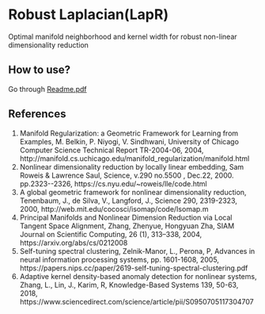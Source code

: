 # Robust Laplacian(LapR)
Optimal manifold neighborhood and kernel width for robust non-linear dimensionality reduction

## How to use?
Go through <a href="https://github.com/gitr00ki3/LapR/blob/master/0README.pdf">Readme.pdf</a>

## References
<ol>
	<li>Manifold Regularization: a Geometric Framework for Learning from Examples, M. Belkin, P. Niyogi, V. Sindhwani, University of Chicago Computer Science Technical Report TR-2004-06, 2004, http://manifold.cs.uchicago.edu/manifold_regularization/manifold.html</li>
	<li>Nonlinear dimensionality reduction by locally linear embedding, Sam Roweis & Lawrence Saul, Science, v.290 no.5500 , Dec.22, 2000. pp.2323--2326, https://cs.nyu.edu/~roweis/lle/code.html</li>
	<li>A global geometric framework for nonlinear dimensionality reduction, Tenenbaum, J., de Silva, V., Langford, J., Science 290, 2319-2323, 2000, http://web.mit.edu/cocosci/isomap/code/Isomap.m</li>
	<li>Principal Manifolds and Nonlinear Dimension Reduction via Local Tangent Space Alignment, Zhang, Zhenyue, Hongyuan Zha, SIAM Journal on Scientific Computing, 26 (1), 313–338, 2004, https://arxiv.org/abs/cs/0212008</li>
	<li>Self-tuning spectral clustering, Zelnik-Manor, L., Perona, P, Advances in neural information processing systems, pp. 1601-1608, 2005, https://papers.nips.cc/paper/2619-self-tuning-spectral-clustering.pdf</li>
	<li>Adaptive kernel density-based anomaly detection for nonlinear systems, Zhang, L., Lin, J., Karim, R, Knowledge-Based Systems 139, 50-63, 2018, https://www.sciencedirect.com/science/article/pii/S0950705117304707</li>
</ol>
